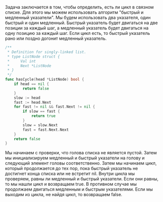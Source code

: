 Задача заключается в том, чтобы определить, есть ли цикл в связном списке. Для этого мы можем использовать алгоритм "быстрый и медленный указатели". Мы будем использовать два указателя, один быстрый и один медленный. Быстрый указатель будет двигаться на две позиции за каждый шаг, а медленный указатель будет двигаться на одну позицию за каждый шаг. Если цикл есть, то быстрый указатель рано или поздно догонит медленный указатель.

```go
/**
 * Definition for singly-linked list.
 * type ListNode struct {
 *     Val int
 *     Next *ListNode
 * }
 */
func hasCycle(head *ListNode) bool {
    if head == nil {
        return false
    }
    slow := head
    fast := head.Next
    for fast != nil && fast.Next != nil {
        if slow == fast {
            return true
        }
        slow = slow.Next
        fast = fast.Next.Next
    }
    return false
}
```

Мы начинаем с проверки, что голова списка не является пустой. Затем мы инициализируем медленный и быстрый указатели на голову и следующий элемент головы соответственно. Затем мы начинаем цикл, который продолжается до тех пор, пока быстрый указатель не достигнет конца списка или не встретит nil. Внутри цикла мы проверяем, равны ли медленный и быстрый указатели. Если они равны, то мы нашли цикл и возвращаем true. В противном случае мы продолжаем двигаться медленным и быстрым указателями. Если мы выходим из цикла, не найдя цикл, то возвращаем false.
